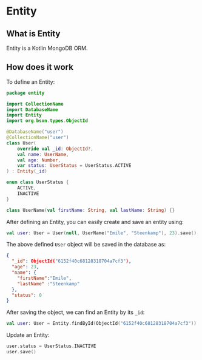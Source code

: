 # Entity

## What is Entity

Entity is a Kotlin MongoDB ORM.

## How does it work

To define an Entity:

```kotlin
package entity

import CollectionName
import DatabaseName
import Entity
import org.bson.types.ObjectId

@DatabaseName("user")
@CollectionName("user")
class User(
    override val _id: ObjectId?,
    val name: UserName,
    val age: Number,
    var status: UserStatus = UserStatus.ACTIVE
) : Entity(_id)

enum class UserStatus {
    ACTIVE,
    INACTIVE
}

class UserName(val firstName: String, val lastName: String) {}
```

After defining an Entity, you can easily create and save an entity using:
```kotlin
val user: User = User(null, UserName("Emile", "Steenkamp"), 23).save()
```

The above defined `User` object will be saved in the database as:
```json
{
  "_id": ObjectId("6152f40c68128318704a7cf3"),
  "age": 23,
  "name": {
    "firstName":"Emile",
    "lastName" :"Steenkamp"
  },
  "status": 0
}
```

After saving the object, we can find an Entity by its `_id`:
```kotlin
val user: User = Entity.findById(ObjectId("6152f40c68128318704a7cf3"))
```

Update an Entity:
```kotlin
user.status = UserStatus.INACTIVE
user.save()
```